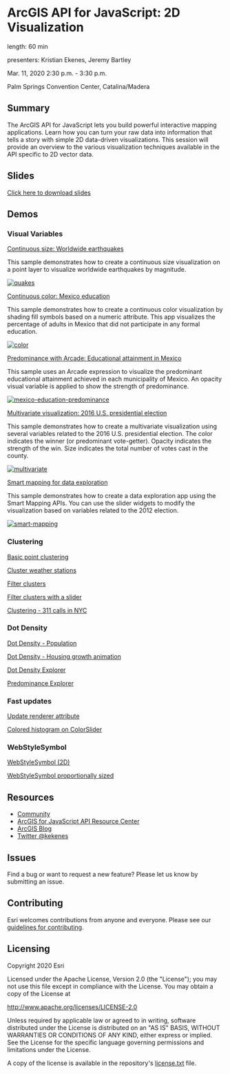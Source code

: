 # ArcGIS API for JavaScript: 2D Visualization

length: 60 min

presenters: Kristian Ekenes, Jeremy Bartley

Mar. 11, 2020 2:30 p.m. - 3:30 p.m.

Palm Springs Convention Center, Catalina/Madera

## Summary

The ArcGIS API for JavaScript lets you build powerful interactive mapping applications. Learn how you can turn your raw data into information that tells a story with simple 2D data-driven visualizations. This session will provide an overview to the various visualization techniques available in the API specific to 2D vector data.

## Slides

[Click here to download slides](https://github.com/ekenes/conferences/raw/master/ds-2020/presentations/2d-viz/slides.pptx)

## Demos

### Visual Variables

[Continuous size: Worldwide earthquakes](https://ekenes.github.io/conferences/ds-2019/2d-viz/demos/earthquakes/)

This sample demonstrates how to create a continuous size visualization on a point layer to visualize worldwide earthquakes by magnitude.

[![quakes](images/quakes.png)](https://ekenes.github.io/conferences/ds-2019/2d-viz/demos/earthquakes/)

[Continuous color: Mexico education](https://ekenes.github.io/conferences/ds-2019/2d-viz/demos/mexico-education/)

This sample demonstrates how to create a continuous color visualization by shading fill symbols based on a numeric attribute. This app visualizes the percentage of adults in Mexico that did not participate in any formal education.

[![color](images/color.png)](https://ekenes.github.io/conferences/ds-2019/2d-viz/demos/mexico-education/)

[Predominance with Arcade: Educational attainment in Mexico](https://ekenes.github.io/conferences/ds-2019/2d-viz/demos/mexico-education-predominance/)

This sample uses an Arcade expression to visualize the predominant educational attainment achieved in each municipality of Mexico. An opacity visual variable is applied to show the strength of predominance.

[![mexico-education-predominance](images/mexico-education-predominance.png)](https://ekenes.github.io/conferences/ds-2019/2d-viz/demos/mexico-education-predominance/)

[Multivariate visualization: 2016 U.S. presidential election](https://ekenes.github.io/conferences/ds-2019/2d-viz/demos/multivariate-election/)

This sample demonstrates how to create a multivariate visualization using several variables related to the 2016 U.S. presidential election. The color indicates the winner (or predominant vote-getter). Opacity indicates the strength of the win. Size indicates the total number of votes cast in the county.

[![multivariate](images/multivariate.png)](https://ekenes.github.io/conferences/ds-2019/2d-viz/demos/multivariate-election/)

[Smart mapping for data exploration](https://ekenes.github.io/conferences/ds-2019/2d-viz/demos/smart-mapping/)

This sample demonstrates how to create a data exploration app using the Smart Mapping APIs. You can use the slider widgets to modify the visualization based on variables related to the 2012 election.

[![smart-mapping](images/smart-mapping.png)](https://ekenes.github.io/conferences/ds-2019/2d-viz/demos/smart-mapping/)

### Clustering

[Basic point clustering](https://developers.arcgis.com/javascript/latest/sample-code/featurereduction-cluster/index.html)

[Cluster weather stations](https://developers.arcgis.com/javascript/latest/sample-code/featurereduction-cluster-visualvariables/index.html)

[Filter clusters](https://developers.arcgis.com/javascript/latest/sample-code/featurereduction-cluster-filter/index.html)

[Filter clusters with a slider](https://developers.arcgis.com/javascript/latest/sample-code/featurereduction-cluster-filter-slider/index.html)

[Clustering - 311 calls in NYC](https://ekenes.github.io/conferences/ds-2019/2d-viz/demos/smart-mapping/)

### Dot Density

[Dot Density - Population](https://ekenes.github.io/conferences/ds-2019/plenary/dot-density-legend)

[Dot Density - Housing growth animation](https://ekenes.github.io/conferences/ds-2019/plenary/dot-density-housing)

[Dot Density Explorer](https://ekenes.github.io/esri-ts-samples/visualization/dot-density/)

[Predominance Explorer](https://ekenes.github.io/esri-ts-samples/visualization/smart-mapping/predominance/boise-housing/)

### Fast updates

[Update renderer attribute](https://developers.arcgis.com/javascript/latest/sample-code/visualization-update-data/index.html)

[Colored histogram on ColorSlider](https://developers.arcgis.com/javascript/latest/sample-code/visualization-histogram-color/index.html)

### WebStyleSymbol

[WebStyleSymbol (2D)](https://developers.arcgis.com/javascript/latest/sample-code/webstylesymbol-2d/index.html)

[WebStyleSymbol proportionally sized](https://developers.arcgis.com/javascript/latest/sample-code/webstylesymbol-proportional-2d/index.html)


## Resources

* [Community](https://developers.arcgis.com/en/javascript/jshelp/community.html)
* [ArcGIS for JavaScript API Resource Center](http://help.arcgis.com/en/webapi/javascript/arcgis/index.html)
* [ArcGIS Blog](https://www.esri.com/arcgis-blog/author/kekenes/)
* [Twitter @kekenes](http://twitter.com/kekenes)

## Issues

Find a bug or want to request a new feature?  Please let us know by submitting an issue.

## Contributing

Esri welcomes contributions from anyone and everyone. Please see our [guidelines for contributing](https://github.com/esri/contributing).

## Licensing
Copyright 2020 Esri

Licensed under the Apache License, Version 2.0 (the "License");
you may not use this file except in compliance with the License.
You may obtain a copy of the License at

   http://www.apache.org/licenses/LICENSE-2.0

Unless required by applicable law or agreed to in writing, software
distributed under the License is distributed on an "AS IS" BASIS,
WITHOUT WARRANTIES OR CONDITIONS OF ANY KIND, either express or implied.
See the License for the specific language governing permissions and
limitations under the License.

A copy of the license is available in the repository's [license.txt](license.txt) file.